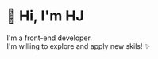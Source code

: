 👋 Hi, I'm HJ
===============
I'm a front-end developer. <br>
I'm willing to explore and apply new skils! ✨<br>

<!---
hjthebunny/hjthebunny is a ✨ special ✨ repository because its `README.md` (this file) appears on your GitHub profile.
You can click the Preview link to take a look at your changes.
--->
